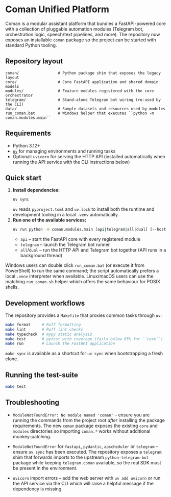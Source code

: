 # Coman Unified Platform

Coman is a modular assistant platform that bundles a FastAPI-powered core with a
collection of pluggable automation modules (Telegram bot, orchestration logic,
speech/text pipelines, and more).  The repository now exposes an installable
``coman`` package so the project can be started with standard Python tooling.

## Repository layout

```
coman/                 # Python package shim that exposes the legacy layout
core/                  # Core FastAPI application and shared domain models
modules/               # Feature modules registered with the core orchestrator
telegram/              # Stand-alone Telegram bot wiring (re-used by the CLI)
data/                  # Sample datasets and resources used by modules
run_coman.bat          # Windows helper that executes ``python -m coman.modules.main``
```

## Requirements

* Python 3.12+
* [`uv`](https://docs.astral.sh/uv/latest/) for managing environments and running tasks
* Optional: ``uvicorn`` for serving the HTTP API (installed automatically when
  running the API service with the CLI instructions below)

## Quick start

1. **Install dependencies:**
    ```bash
    uv sync
    ```
    ``uv`` reads ``pyproject.toml`` and ``uv.lock`` to install both the runtime
    and development tooling in a local ``.venv`` automatically.
2. **Run one of the available services:**
    ```bash
    uv run python -m coman.modules.main [api|telegram|all|dual] [--host 0.0.0.0] [--port 8000] [--reload]
    ```
    * ``api`` – start the FastAPI core with every registered module
    * ``telegram`` – launch the Telegram bot runner
    * ``all``/``dual`` – run the HTTP API and Telegram bot together (API runs in a background thread)

Windows users can double click ``run_coman.bat`` (or execute it from PowerShell)
to run the same command; the script automatically prefers a local ``.venv``
interpreter when available.  Linux/macOS users can use the matching
``run_coman.sh`` helper which offers the same behaviour for POSIX shells.

## Development workflows

The repository provides a ``Makefile`` that proxies common tasks through ``uv``:

```bash
make format     # Ruff formatting
make lint       # Ruff lint checks
make typecheck  # mypy static analysis
make test       # pytest with coverage (fails below 85% for ``core``)
make run        # Launch the FastAPI application
```

``make sync`` is available as a shortcut for ``uv sync`` when bootstrapping a
fresh clone.

## Running the test-suite

```bash
make test
```

## Troubleshooting

* ``ModuleNotFoundError: No module named 'coman'`` – ensure you are running the
  commands from the project root *after* installing the package requirements.
  The new ``coman`` package exposes the existing ``core`` and ``modules``
  directories so importing ``coman.*`` works without additional monkey-patching.

* ``ModuleNotFoundError`` for ``fastapi``, ``pydantic``, ``apscheduler`` or
  ``telegram`` – ensure ``uv sync`` has been executed.  The repository exposes a
  ``telegram`` shim that forwards imports to the upstream
  ``python-telegram-bot`` package while keeping ``telegram.coman`` available,
  so the real SDK must be present in the environment.

* ``uvicorn`` import errors – add the web server with ``uv add uvicorn`` or run
  the API service via the CLI which will raise a helpful message if the
  dependency is missing.
